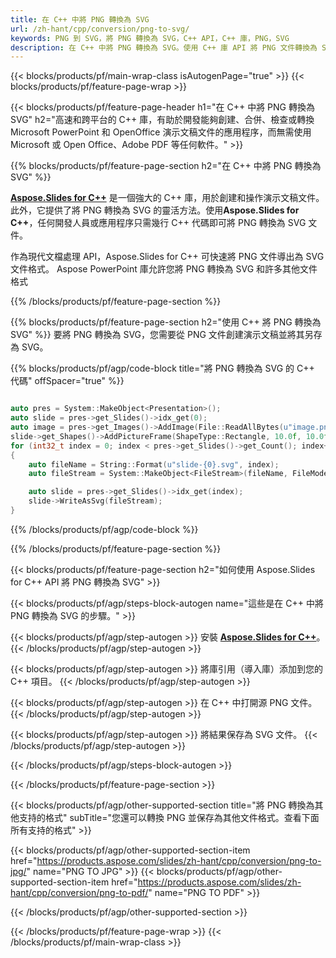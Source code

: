 ```yaml
---
title: 在 C++ 中將 PNG 轉換為 SVG
url: /zh-hant/cpp/conversion/png-to-svg/
keywords: PNG 到 SVG，將 PNG 轉換為 SVG，C++ API，C++ 庫，PNG，SVG
description: 在 C++ 中將 PNG 轉換為 SVG。使用 C++ 庫 API 將 PNG 文件轉換為 SVG
---
```


{{< blocks/products/pf/main-wrap-class isAutogenPage="true" >}}
{{< blocks/products/pf/feature-page-wrap >}}

{{< blocks/products/pf/feature-page-header h1="在 C++ 中將 PNG 轉換為 SVG" h2="高速和跨平台的 C++ 庫，有助於開發能夠創建、合併、檢查或轉換 Microsoft PowerPoint 和 OpenOffice 演示文稿文件的應用程序，而無需使用 Microsoft 或 Open Office、Adobe PDF 等任何軟件。" >}}

{{% blocks/products/pf/feature-page-section h2="在 C++ 中將 PNG 轉換為 SVG" %}}

[**Aspose.Slides for C++**](https://products.aspose.com/slides/zh-hant/cpp/) 是一個強大的 C++ 庫，用於創建和操作演示文稿文件。此外，它提供了將 PNG 轉換為 SVG 的靈活方法。使用**Aspose.Slides for C++**，任何開發人員或應用程序只需幾行 C++ 代碼即可將 PNG 轉換為 SVG 文件。

作為現代文檔處理 API，Aspose.Slides for C++ 可快速將 PNG 文件導出為 SVG 文件格式。 Aspose PowerPoint 庫允許您將 PNG 轉換為 SVG 和許多其他文件格式

{{% /blocks/products/pf/feature-page-section %}}

{{% blocks/products/pf/feature-page-section  h2="使用 C++ 將 PNG 轉換為 SVG" %}}
要將 PNG 轉換為 SVG，您需要從 PNG 文件創建演示文稿並將其另存為 SVG。

{{% blocks/products/pf/agp/code-block title="將 PNG 轉換為 SVG 的 C++ 代碼" offSpacer="true" %}}

```cpp

auto pres = System::MakeObject<Presentation>();
auto slide = pres->get_Slides()->idx_get(0);
auto image = pres->get_Images()->AddImage(File::ReadAllBytes(u"image.png"));
slide->get_Shapes()->AddPictureFrame(ShapeType::Rectangle, 10.0f, 10.0f, 100.0f, 100.0f, image);
for (int32_t index = 0; index < pres->get_Slides()->get_Count(); index++)
{
    auto fileName = String::Format(u"slide-{0}.svg", index);
    auto fileStream = System::MakeObject<FileStream>(fileName, FileMode::Create, FileAccess::Write);

    auto slide = pres->get_Slides()->idx_get(index);
    slide->WriteAsSvg(fileStream);
}

```


{{% /blocks/products/pf/agp/code-block %}}

{{% /blocks/products/pf/feature-page-section %}}

{{< blocks/products/pf/feature-page-section  h2="如何使用 Aspose.Slides for C++ API 將 PNG 轉換為 SVG" >}}

{{< blocks/products/pf/agp/steps-block-autogen name="這些是在 C++ 中將 PNG 轉換為 SVG 的步驟。" >}}

{{< blocks/products/pf/agp/step-autogen >}}
安裝 [**Aspose.Slides for C++**](https://products.aspose.com/slides/zh-hant/cpp/)。
{{< /blocks/products/pf/agp/step-autogen >}}

{{< blocks/products/pf/agp/step-autogen >}}
將庫引用（導入庫）添加到您的 C++ 項目。
{{< /blocks/products/pf/agp/step-autogen >}}

{{< blocks/products/pf/agp/step-autogen >}}
在 C++ 中打開源 PNG 文件。
{{< /blocks/products/pf/agp/step-autogen >}}

{{< blocks/products/pf/agp/step-autogen >}}
將結果保存為 SVG 文件。
{{< /blocks/products/pf/agp/step-autogen >}}

{{< /blocks/products/pf/agp/steps-block-autogen >}}

{{< /blocks/products/pf/feature-page-section >}}

{{< blocks/products/pf/agp/other-supported-section title="將 PNG 轉換為其他支持的格式" subTitle="您還可以轉換 PNG 並保存為其他文件格式。查看下面所有支持的格式" >}}

{{< blocks/products/pf/agp/other-supported-section-item href="https://products.aspose.com/slides/zh-hant/cpp/conversion/png-to-jpg/" name="PNG TO JPG" >}}
{{< blocks/products/pf/agp/other-supported-section-item href="https://products.aspose.com/slides/zh-hant/cpp/conversion/png-to-pdf/" name="PNG TO PDF" >}}


{{< /blocks/products/pf/agp/other-supported-section >}}

{{< /blocks/products/pf/feature-page-wrap >}}
{{< /blocks/products/pf/main-wrap-class >}}